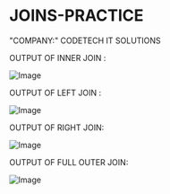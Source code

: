 # JOINS-PRACTICE

"COMPANY:" CODETECH IT SOLUTIONS

OUTPUT OF INNER JOIN :

![Image](https://github.com/user-attachments/assets/2856eb3c-390e-4e42-99a8-54cf9917d70f)

OUTPUT OF LEFT JOIN :

![Image](https://github.com/user-attachments/assets/61a5f71b-782f-495e-975c-7159aafeac2c)

OUTPUT OF RIGHT JOIN:

![Image](https://github.com/user-attachments/assets/779b8d20-3af1-4e3d-a221-b2366092e53d)

OUTPUT OF FULL OUTER JOIN:

![Image](https://github.com/user-attachments/assets/6048d152-cc57-491c-8a61-7284b7f2f6f6)
